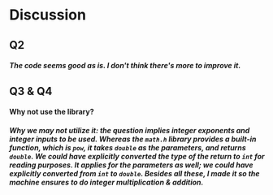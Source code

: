# Discussion

## Q2

##### The code seems good as is. I don't think there's more to improve it.

## Q3 & Q4

#### Why not use the library?

##### Why we may not utilize it: the question implies integer exponents and integer inputs to be used. Whereas the ```math.h``` library provides a built-in function, which is ```pow```, it takes ```double``` as the parameters, and returns ```double```. We could have explicitly converted the type of the return to ```int``` for reading purposes. It applies for the parameters as well; we could have explicitly converted from ```int``` to  ```double```. Besides all these, I made it so the machine ensures to do integer multiplication & addition.